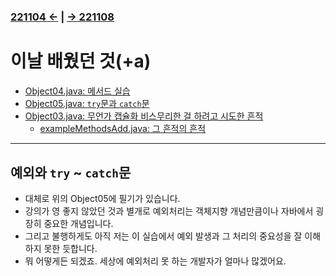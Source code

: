 ﻿#
### [221104 ←](../../221011-221202_JAVA_BASICS/22-11/221104) | [→ 221108](../../221011-221202_JAVA_BASICS/22-11/221108/)

# 이날 배웠던 것(+a)

- [Object04.java: 메서드 실습](../../221011-221202_JAVA_BASICS/22-11/221107/javastudy56/javastudy/src/javastudy/Object04.java)
- [Object05.java: `try`문과 `catch`문](../../221011-221202_JAVA_BASICS/22-11/221107/javastudy56/javastudy/src/javastudy/Object05.java)
- [Object03.java: 무언가 캡슐화 비스무리한 걸 하려고 시도한 흔적](../../221011-221202_JAVA_BASICS/22-11/221107/javastudy56/javastudy/src/javastudy/Object03.java)
    - [exampleMethodsAdd.java: 그 흔적의 흔적](../../221011-221202_JAVA_BASICS/22-11/221107/javastudy56/javastudy/src/javastudy/exampleMethodsAdd.java)

---

## 예외와 `try` ~ `catch`문

- 대체로 위의 Object05에 필기가 있습니다.
- 강의가 영 좋지 않았던 것과 별개로 예외처리는 객체지향 개념만큼이나 자바에서 굉장히 중요한 개념입니다.
- 그리고 불행하게도 아직 저는 이 실습에서 예외 발생과 그 처리의 중요성을 잘 이해하지 못한 듯합니다.
- 뭐 어떻게든 되겠죠. 세상에 예외처리 못 하는 개발자가 얼마나 많겠어요.